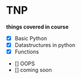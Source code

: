 # TNP
**things covered in course**

+ [x] Basic Python
+ [x] Datastructures in python
+ [x] Functions
+ [] OOPS
+ [] coming soon
